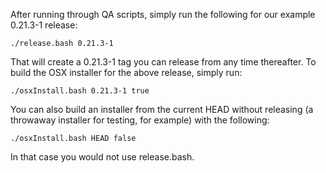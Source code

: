 After running through QA scripts, simply run the following for our example 0.21.3-1 release:

```
./release.bash 0.21.3-1 
```

That will create a 0.21.3-1 tag you can release from any time thereafter. To build the OSX installer for the above release, simply run:

```
./osxInstall.bash 0.21.3-1 true
``` 

You can also build an installer from the current HEAD without releasing (a throwaway installer for testing, for example) with the following:

```
./osxInstall.bash HEAD false
```

In that case you would not use release.bash.